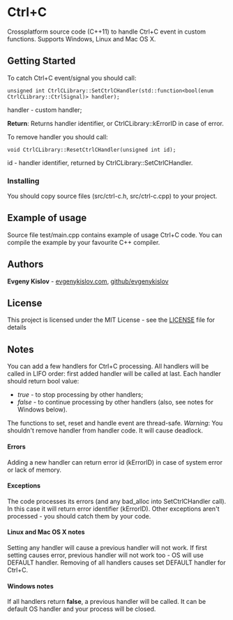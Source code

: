 # Ctrl+C

Crossplatform source code (C++11) to handle Ctrl+C event in custom functions.
Supports Windows, Linux and Mac OS X.

## Getting Started

To catch Ctrl+C event/signal you should call:

    unsigned int CtrlCLibrary::SetCtrlCHandler(std::function<bool(enum CtrlCLibrary::CtrlSignal)> handler);

handler - custom handler;

**Return**:
Returns handler identifier, or CtrlCLibrary::kErrorID in case of error.

To remove handler you should call:

    void CtrlCLibrary::ResetCtrlCHandler(unsigned int id);

id - handler identifier, returned by CtrlCLibrary::SetCtrlCHandler.

### Installing

You should copy source files (src/ctrl-c.h, src/ctrl-c.cpp) to your project.

## Example of usage

Source file test/main.cpp contains example of usage Ctrl+C code.
You can compile the example by your favourite C++ compiler.

## Authors

**Evgeny Kislov** - [evgenykislov.com](https://evgenykislov.com), [github/evgenykislov](https://github.com/evgenykislov)

## License

This project is licensed under the MIT License - see the [LICENSE](LICENSE) file for details

## Notes

You can add a few handlers for Ctrl+C processing. All handlers will be called in LIFO order: first added handler will be called at last.
Each handler should return bool value:  
* *true* - to stop processing by other handlers;
* *false* - to continue processing by other handlers (also, see notes for Windows below).

The functions to set, reset and handle event are thread-safe.  *Warning*: You shouldn't remove handler from handler code. It will cause deadlock.

#### Errors
Adding a new handler can return error id (kErrorID) in case of system error or lack of memory.

#### Exceptions
The code processes its errors (and any bad_alloc into SetCtrlCHandler call). In this case it will return error identifier (kErrorID).
Other exceptions aren't processed - you should catch them by your code.

#### Linux and Mac OS X notes
Setting any handler will cause a previous handler will not work. If first setting causes error, previous handler will not work too - OS will use DEFAULT handler.
Removing of all handlers causes set DEFAULT handler for Ctrl+C.

#### Windows notes
If all handlers return **false**, a previous handler will be called. It can be default OS handler and your process will be closed.
